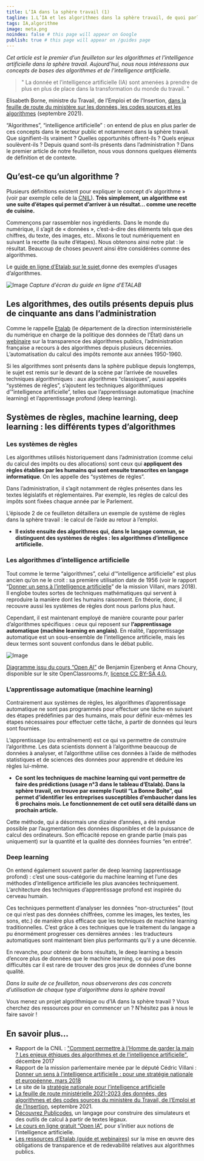 ```yaml
---
title: L’IA dans la sphère travail (1)
tagline: 1.L’IA et les algorithmes dans la sphère travail, de quoi parle-t-on ?
tags: IA,algorithme
image: meta.png
noindex: false # this page will appear on Google
publish: true # this page will appear on /guides page
---
```


_Cet article est le premier d’un feuilleton sur les algorithmes et l’intelligence artificielle dans la sphère travail. Aujourd’hui, nous nous intéressons aux concepts de bases des algorithmes et de l’intelligence artificielle._

> " La donnée et l’intelligence artificielle (IA) sont amenées à prendre de plus en plus de place dans la transformation du monde du travail. "

Elisabeth Borne, ministre du Travail, de l’Emploi et de l’Insertion, [dans la feuille de route du ministère sur les données, les codes sources et les algorithmes](https://www.data.gouv.fr/fr/datasets/feuilles-de-route-ministerielles-sur-la-politique-de-la-donnee-des-algorithmes-et-des-codes-sources/#) (septembre 2021).

“Algorithmes”, “intelligence artificielle” : on entend de plus en plus parler de ces concepts dans le secteur public et notamment dans la sphère travail. Que signifient-ils vraiment ? Quelles opportunités offrent-ils ? Quels enjeux soulèvent-ils ? Depuis quand sont-ils présents dans l’administration ? Dans le premier article de notre feuilleton, nous vous donnons quelques éléments de définition et de contexte.

## **Qu’est-ce qu’un algorithme ?**

Plusieurs définitions existent pour expliquer le concept d’« algorithme » (voir par exemple celle de la [CNIL](https://www.cnil.fr/fr/definition/algorithme)). **Très simplement, un algorithme est une suite d’étapes qui permet d’arriver à un résultat… comme une recette de cuisine.**

Commençons par rassembler nos ingrédients. Dans le monde du numérique, il s’agit de « données », c’est-à-dire des éléments tels que des chiffres, du texte, des images, etc.. Mixons le tout numériquement en suivant la recette (la suite d’étapes). Nous obtenons ainsi notre plat : le résultat. Beaucoup de choses peuvent ainsi être considérées comme des algorithmes.

Le [guide en ligne d’Etalab sur le sujet ](https://guides.etalab.gouv.fr/algorithmes/guide/#_1-a-quoi-servent-les-algorithmes-publics)donne des exemples d’usages d’algorithmes.

![Image](/images/guides/IA_partie_1_1.png)
_Capture d'écran du guide en ligne d'ETALAB_

## **Les algorithmes, des outils présents depuis plus de cinquante ans dans l’administration**

Comme le rappelle [Etalab](https://www.etalab.gouv.fr/) (le département de la direction interministérielle du numérique en charge de la politique des données de l’État) dans un [webinaire](https://www.dailymotion.com/video/x7uqnv9) sur la transparence des algorithmes publics, l’administration française a recours à des algorithmes depuis plusieurs décennies. L’automatisation du calcul des impôts remonte aux années 1950-1960.

Si les algorithmes sont présents dans la sphère publique depuis longtemps, le sujet est remis sur le devant de la scène par l’arrivée de nouvelles techniques algorithmiques : aux algorithmes “classiques”, aussi appelés “systèmes de règles”, s’ajoutent les techniques algorithmiques d’”intelligence artificielle”, telles que l’apprentissage automatique (machine learning) et l’apprentissage profond (deep learning).

## **Systèmes de règles, machine learning, deep learning : les différents types d’algorithmes**

### **Les systèmes de règles**

Les algorithmes utilisés historiquement dans l’administration (comme celui du calcul des impôts ou des allocations) sont ceux qui **appliquent des règles établies par les humains qui sont ensuite transcrites en langage informatique**. On les appelle des “systèmes de règles”.

Dans l’administration, il s’agit notamment de règles présentes dans les textes législatifs et réglementaires. Par exemple, les règles de calcul des impôts sont fixées chaque année par le Parlement.

L’épisode 2 de ce feuilleton détaillera un exemple de système de règles dans la sphère travail : le calcul de l’aide au retour à l’emploi.

- **Il existe ensuite des algorithmes qui, dans le langage commun, se distinguent des systèmes de règles : les algorithmes d’intelligence artificielle.**

### **Les algorithmes d’intelligence artificielle**

Tout comme le terme “algorithmes”, celui d’“intelligence artificielle” est plus ancien qu’on ne le croit : sa première utilisation date de 1956 (voir le rapport “[Donner un sens à l’intelligence artificielle](https://www.aiforhumanity.fr/pdfs/9782111457089_Rapport_Villani_accessible.pdf)” de la mission Villani, mars 2018). Il englobe toutes sortes de techniques mathématiques qui servent à reproduire la manière dont les humains raisonnent. En théorie, donc, il recouvre aussi les systèmes de règles dont nous parlons plus haut.

Cependant, il est maintenant employé de manière courante pour parler d’algorithmes spécifiques : ceux qui reposent sur **l’apprentissage automatique (machine learning en anglais)**. En réalité, l’apprentissage automatique est un sous-ensemble de l’intelligence artificielle, mais les deux termes sont souvent confondus dans le débat public.

![Image](/images/guides/IA_partie_1_2.png)

[Diagramme issu du cours “Open AI”](https://openclassrooms.com/fr/courses/6417031-objectif-ia-initiez-vous-a-lintelligence-artificielle/6823506-apprehendez-le-deep-learning-ou-lapprentissage-profond) de Benjamin Ejzenberg et Anna Choury, disponible sur le site OpenClassrooms.fr, [licence CC BY-SA 4.0.](https://creativecommons.org/licenses/by-nc-sa/4.0/deed.fr)

### **L’apprentissage automatique (machine learning)**

Contrairement aux systèmes de règles, les algorithmes d’apprentissage automatique ne sont pas programmés pour effectuer une tâche en suivant des étapes prédéfinies par des humains, mais pour définir eux-mêmes les étapes nécessaires pour effectuer cette tâche, à partir de données qui leurs sont fournies.

L’apprentissage (ou entraînement) est ce qui va permettre de construire l’algorithme. Les data scientists donnent à l’algorithme beaucoup de données à analyser, et l’algorithme utilise ces données à l’aide de méthodes statistiques et de sciences des données pour apprendre et déduire les règles lui-même.

- **Ce sont les techniques de machine learning qui vont permettre de faire des prédictions (usage n°3 dans le tableau d’Etalab). Dans la sphère travail, on trouve par exemple l’outil “La Bonne Boîte”, qui permet d’identifier les entreprises susceptibles d’embaucher dans les 6 prochains mois. Le fonctionnement de cet outil sera détaillé dans un prochain article.**

Cette méthode, qui a désormais une dizaine d’années, a été rendue possible par l’augmentation des données disponibles et de la puissance de calcul des ordinateurs. Son efficacité repose en grande partie (mais pas uniquement) sur la quantité et la qualité des données fournies “en entrée”.

### **Deep learning**

On entend également souvent parler de deep learning (apprentissage profond) : c’est une sous-catégorie du machine learning et l’une des méthodes d’intelligence artificielle les plus avancées techniquement. L’architecture des techniques d’apprentissage profond est inspirée du cerveau humain.

Ces techniques permettent d’analyser les données “non-structurées” (tout ce qui n’est pas des données chiffrées, comme les images, les textes, les sons, etc.) de manière plus efficace que les techniques de machine learning traditionnelles. C’est grâce à ces techniques que le traitement du langage a pu énormément progresser ces dernières années : les traducteurs automatiques sont maintenant bien plus performants qu’il y a une décennie.

En revanche, pour obtenir de bons résultats, le deep learning a besoin d’encore plus de données que le machine learning, ce qui pose des difficultés car il est rare de trouver des gros jeux de données d’une bonne qualité.

_Dans la suite de ce feuilleton, nous observerons des cas concrets d’utilisation de chaque type d’algorithme dans la sphère travail_

Vous menez un projet algorithmique ou d’IA dans la sphère travail ? Vous cherchez des ressources pour en commencer un ? N’hésitez pas à nous le faire savoir !

## **En savoir plus…**

- Rapport de la CNIL : ["Comment permettre à l'Homme de garder la main ? Les enjeux éthiques des algorithmes et de l'intelligence artificielle"](https://www.cnil.fr/sites/default/files/atoms/files/cnil_rapport_garder_la_main_web.pdf), décembre 2017
- Rapport de la mission parlementaire menée par le député Cédric Villani : [Donner un sens à l’intelligence artificielle : pour une stratégie nationale et européenne, mars 2018](https://www.aiforhumanity.fr/pdfs/9782111457089_Rapport_Villani_accessible.pdf)
- Le site de la [stratégie nationale pour l’intelligence artificielle](https://www.intelligence-artificielle.gouv.fr/fr)
- [La feuille de route ministérielle 2021-2023 des données, des algorithmes et des codes sources du ministère du Travail, de l’Emploi et de l’Insertion](https://www.data.gouv.fr/fr/datasets/feuilles-de-route-ministerielles-sur-la-politique-de-la-donnee-des-algorithmes-et-des-codes-sources/#'), septembre 2021.
- [Découvrez Publicodes](https://ressourcerie.fabrique.social.gouv.fr/articles/publicode-art), un langage pour construire des simulateurs et des outils de calcul à partir de textes légaux.
- [Le cours en ligne gratuit “Open IA”](https://openclassrooms.com/fr/courses/6417031-objectif-ia-initiez-vous-a-lintelligence-artificielle/6822571-evaluez-limpact-de-lintelligence-artificielle-sur-le-travail), pour s’initier aux notions de l’intelligence artificielle.
- [Les ressources d’Etalab (guide et webinaires)](https://guides.etalab.gouv.fr/algorithmes/) sur la mise en œuvre des obligations de transparence et de redevabilité relatives aux algorithmes publics.
